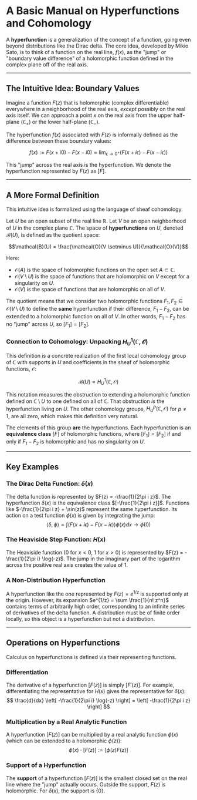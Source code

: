 # A Basic Manual on Hyperfunctions and Cohomology

A **hyperfunction** is a generalization of the concept of a function, going even beyond distributions like the Dirac delta. The core idea, developed by Mikio Sato, is to think of a function on the real line, $f(x)$, as the "jump" or "boundary value difference" of a holomorphic function defined in the complex plane off of the real axis.

---

## The Intuitive Idea: Boundary Values

Imagine a function $F(z)$ that is holomorphic (complex differentiable) everywhere in a neighborhood of the real axis, *except* possibly on the real axis itself. We can approach a point $x$ on the real axis from the upper half-plane ($\mathbb{C}_+$) or the lower half-plane ($\mathbb{C}_-$).

The hyperfunction $f(x)$ associated with $F(z)$ is informally defined as the difference between these boundary values:

$$f(x) := F(x + i0) - F(x - i0) = \lim_{\epsilon \to 0^+} \left( F(x + i\epsilon) - F(x - i\epsilon) \right)$$

This "jump" across the real axis is the hyperfunction. We denote the hyperfunction represented by $F(z)$ as $[F]$.



---

## A More Formal Definition

This intuitive idea is formalized using the language of sheaf cohomology.

Let $U$ be an open subset of the real line $\mathbb{R}$. Let $V$ be an open neighborhood of $U$ in the complex plane $\mathbb{C}$. The space of **hyperfunctions** on $U$, denoted $\mathcal{B}(U)$, is defined as the quotient space:

$$\mathcal{B}(U) = \frac{\mathcal{O}(V \setminus U)}{\mathcal{O}(V)}$$

Here:
* $\mathcal{O}(A)$ is the space of holomorphic functions on the open set $A \subset \mathbb{C}$.
* $\mathcal{O}(V \setminus U)$ is the space of functions that are holomorphic on $V$ except for a singularity on $U$.
* $\mathcal{O}(V)$ is the space of functions that are holomorphic on all of $V$.

The quotient means that we consider two holomorphic functions $F_1, F_2 \in \mathcal{O}(V \setminus U)$ to define the **same** hyperfunction if their difference, $F_1 - F_2$, can be extended to a holomorphic function on all of $V$. In other words, $F_1 - F_2$ has no "jump" across $U$, so $[F_1] = [F_2]$.

### Connection to Cohomology: Unpacking $H^1_U(\mathbb{C}, \mathcal{O})$

This definition is a concrete realization of the first local cohomology group of $\mathbb{C}$ with supports in $U$ and coefficients in the sheaf of holomorphic functions, $\mathcal{O}$:

$$\mathcal{B}(U) = H^1_U(\mathbb{C}, \mathcal{O})$$

This notation measures the obstruction to extending a holomorphic function defined on $\mathbb{C} \setminus U$ to one defined on all of $\mathbb{C}$. That obstruction *is* the hyperfunction living on $U$. The other cohomology groups, $H^p_U(\mathbb{C}, \mathcal{O})$ for $p \neq 1$, are all zero, which makes this definition very natural.

The elements of this group **are** the hyperfunctions. Each hyperfunction is an **equivalence class** $[F]$ of holomorphic functions, where $[F_1] = [F_2]$ if and only if $F_1 - F_2$ is holomorphic and has no singularity on $U$.

---

## Key Examples

### The Dirac Delta Function: $\delta(x)$

The delta function is represented by $F(z) = -\frac{1}{2\pi i z}$. The hyperfunction $\delta(x)$ is the equivalence class $[-\frac{1}{2\pi i z}]$. Functions like $-\frac{1}{2\pi i z} + \sin(z)$ represent the same hyperfunction. Its action on a test function $\phi(x)$ is given by integrating the jump:
$$\langle \delta, \phi \rangle = \int (F(x+i\epsilon) - F(x-i\epsilon))\phi(x) dx \to \phi(0)$$

### The Heaviside Step Function: $H(x)$

The Heaviside function ($0$ for $x<0$, $1$ for $x>0$) is represented by $F(z) = -\frac{1}{2\pi i} \log(-z)$. The jump in the imaginary part of the logarithm across the positive real axis creates the value of 1.

### A Non-Distribution Hyperfunction

A hyperfunction like the one represented by $F(z) = e^{1/z}$ is supported only at the origin. However, its expansion $e^{1/z} = \sum \frac{1}{n! z^n}$ contains terms of arbitrarily high order, corresponding to an infinite series of derivatives of the delta function. A distribution must be of finite order locally, so this object is a hyperfunction but not a distribution.

---

## Operations on Hyperfunctions

Calculus on hyperfunctions is defined via their representing functions.

### Differentiation

The derivative of a hyperfunction $[F(z)]$ is simply $[F'(z)]$. For example, differentiating the representative for $H(x)$ gives the representative for $\delta(x)$:
$$ \frac{d}{dx} \left[ -\frac{1}{2\pi i} \log(-z) \right] = \left[ -\frac{1}{2\pi i z} \right] $$

### Multiplication by a Real Analytic Function

A hyperfunction $[F(z)]$ can be multiplied by a real analytic function $\phi(x)$ (which can be extended to a holomorphic $\phi(z)$):
$$ \phi(x) \cdot [F(z)] := [\phi(z)F(z)] $$

### Support of a Hyperfunction

The **support** of a hyperfunction $[F(z)]$ is the smallest closed set on the real line where the "jump" actually occurs. Outside the support, $F(z)$ is holomorphic. For $\delta(x)$, the support is $\{0\}$.
